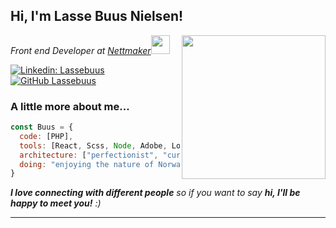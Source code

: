 <h2> Hi, I'm Lasse Buus Nielsen!</h2>
<img align='right' src="https://media.giphy.com/media/gIl90vrqMIjm3MO4Xi/giphy.gif" width="230">
<p><em>Front end Developer at <a href="http://www.nettmaker.no">Nettmaker</a><img src="https://media.giphy.com/media/W1O4hCT9EK11SNl1jm/giphy.gif" width="30">
</em></p>

[![Linkedin: Lassebuus](https://img.shields.io/badge/-lassebuus-blue?style=flat-square&logo=Linkedin&logoColor=white&link=https://www.linkedin.com/in/lasse-buus-nielsen-6aaa42a2/)](https://www.linkedin.com/in/lasse-buus-nielsen-6aaa42a2/)
[![GitHub Lassebuus](https://img.shields.io/github/followers/lassebuus?label=follow&style=social)](https://github.com/Lassebuus)


### A little more about me...  

```javascript
const Buus = {
  code: [PHP],
  tools: [React, Scss, Node, Adobe, Local, HTML, CSS ],
  architecture: ["perfectionist", "curious", "design pattern enthusiast"],
  doing: "enjoying the nature of Norway"
}
```

<em><b>I love connecting with different people</b> so if you want to say <b>hi, I'll be happy to meet you!</b> :)</em>

---
